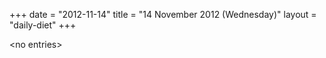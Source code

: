 +++
date = "2012-11-14"
title = "14 November 2012 (Wednesday)"
layout = "daily-diet"
+++


\<no entries\>
